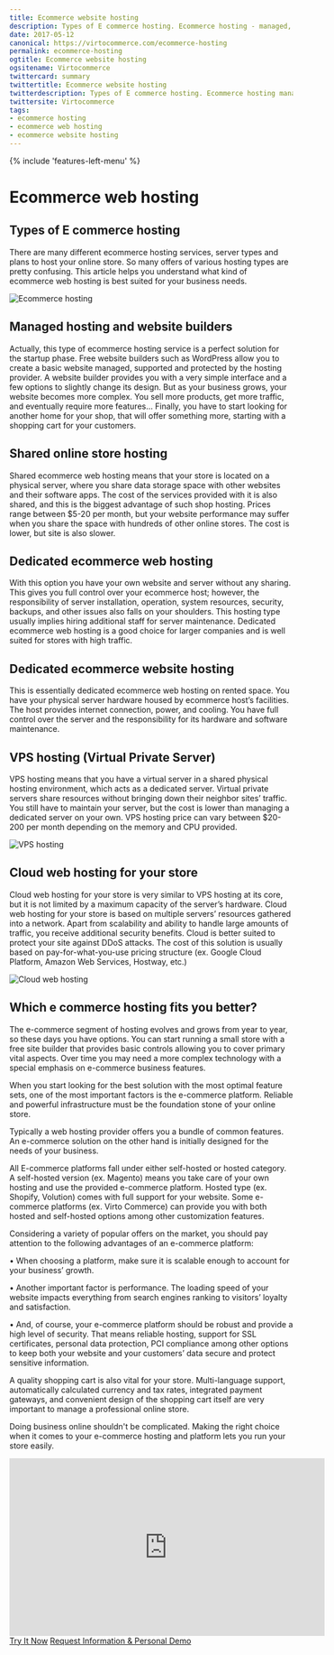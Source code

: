 ```yaml
---
title: Ecommerce website hosting
description: Types of E commerce hosting. Ecommerce hosting - managed, dedicated, collocated, cloud and VPS. 
date: 2017-05-12
canonical: https://virtocommerce.com/ecommerce-hosting
permalink: ecommerce-hosting
ogtitle: Ecommerce website hosting
ogsitename: Virtocommerce
twittercard: summary
twittertitle: Ecommerce website hosting
twitterdescription: Types of E commerce hosting. Ecommerce hosting managed, dedicated, collocated, cloud and VPS. 
twittersite: Virtocommerce
tags:
- ecommerce hosting
- ecommerce web hosting
- ecommerce website hosting
---
```

<div class="business-features clearfix __responsive">
    {% include 'features-left-menu' %}
    <div class="business-cnt">
        <div class="head __cart">
            <h1 class="title">Ecommerce web hosting</h1>
        </div>
        <h2>Types of E commerce hosting</h2>
        <p class="text">
            There are many different ecommerce hosting services, server types and plans to host your online store. So many offers of various hosting types are pretty confusing. This article helps you understand what kind of ecommerce web hosting is best suited for your business needs.
        </p>
        <img alt="Ecommerce hosting" src="assets/images/ecommerce-hosting.jpg" />
        <h2>Managed hosting and website builders</h2>
        <p class="text">
            Actually, this type of ecommerce hosting service is a perfect solution for the startup phase. Free website builders such as WordPress allow you to create a basic website managed, supported and protected by the hosting provider. A website builder provides you with a very simple interface and a few options to slightly change its design. But as your business grows, your website becomes more complex. You sell more products, get more traffic, and eventually require more features… Finally, you have to start looking for another home for your shop, that will offer something more, starting with a shopping cart for your customers.
        </p>
		<h2>Shared online store hosting</h2>
		<p class="text">Shared ecommerce web hosting means that your store is located on a physical server, where you share data storage space with other websites and their software apps. The cost of the services provided with it is also shared, and this is the biggest advantage of such shop hosting. Prices range between $5-20 per month, but your website performance may suffer when you share the space with hundreds of other online stores. The cost is lower, but site is also slower.</p>
		<h2>Dedicated ecommerce web hosting</h2>
		<p class="text">With this option you have your own website and server without any sharing. This gives you full control over your ecommerce host; however, the responsibility of server installation, operation, system resources, security, backups, and other issues also falls on your shoulders. This hosting type usually implies hiring additional staff for server maintenance. Dedicated ecommerce web hosting is a good choice for larger companies and is well suited for stores with high traffic.</p>
		<h2>Dedicated ecommerce website hosting</h2>
		<p class="text">This is essentially dedicated ecommerce web hosting on rented space. You have your physical server hardware housed by ecommerce host’s facilities. The host provides internet connection, power, and cooling. You have full control over the server and the responsibility for its hardware and software maintenance.</p>
		<h2>VPS hosting (Virtual Private Server)</h2>
		<p class="text">VPS hosting means that you have a virtual server in a shared physical hosting environment, which acts as a dedicated server. Virtual private servers share resources without bringing down their neighbor sites’ traffic. You still have to maintain your server, but the cost is lower than managing a dedicated server on your own. VPS hosting price can vary between $20-200 per month depending on the memory and CPU provided.</p>
        <img alt="VPS hosting" src="assets/images/vps-hosting.png" />	
		<h2>Cloud web hosting for your store</h2>
		<p class="text">Cloud web hosting for your store is very similar to VPS hosting at its core, but it is not limited by a maximum capacity of the server’s hardware. Cloud web hosting for your store is based on multiple servers’ resources gathered into a network. Apart from scalability and ability to handle large amounts of traffic, you receive additional security benefits. Cloud is better suited to protect your site against DDoS attacks. The cost of this solution is usually based on pay-for-what-you-use pricing structure (ex. Google Cloud Platform, Amazon Web Services, Hostway, etc.)</p>
        <img alt="Cloud web hosting" src="assets/images/cloud-hosting.jpg" />
		<h2>Which e commerce hosting fits you better?</h2>
		<p class="text">The e-commerce segment of hosting evolves and grows from year to year, so these days you have options. You can start running a small store with a free site builder that provides basic controls allowing you to cover primary vital aspects. Over time you may need a more complex technology with a special emphasis on e-commerce business features.</p>
		<p class="text">When you start looking for the best solution with the most optimal feature sets, one of the most important factors is the e-commerce platform. Reliable and powerful infrastructure must be the foundation stone of your online store.</p>
		<p class="text">Typically a web hosting provider offers you a bundle of common features. An e-commerce solution on the other hand is initially designed for the needs of your business.</p>
		<p class="text">All E-commerce platforms fall under either self-hosted or hosted category. A self-hosted version (ex. Magento) means you take care of your own hosting and use the provided e-commerce platform. Hosted type (ex. Shopify, Volution) comes with full support for your website. Some e-commerce platforms (ex. Virto Commerce) can provide you with both hosted and self-hosted options among other customization features.</p>
		<p class="text">Considering a variety of popular offers on the market, you should pay attention to the following advantages of an e-commerce platform:</p>
		<p class="text">•	When choosing a platform, make sure it is scalable enough to account for your business’ growth.</p>
		<p class="text">•	Another important factor is performance. The loading speed of your website impacts everything from search engines ranking to visitors’ loyalty and satisfaction.</p>
		<p class="text">•	And, of course, your e-commerce platform should be robust and provide a high level of security. That means reliable hosting, support for SSL certificates, personal data protection, PCI compliance among other options to keep both your website and your customers’ data secure and protect sensitive information.</p>
		<p class="text">A quality shopping cart is also vital for your store. Multi-language support, automatically calculated currency and tax rates, integrated payment gateways, and convenient design of the shopping cart itself are very important to manage a professional online store.</p>
		<p class="text">Doing business online shouldn't be complicated. Making the right choice when it comes to your e-commerce hosting and platform lets you run your store easily.</p>
		<div style="text-align: center;">
				<iframe width="560" height="315" src="https://www.youtube.com/embed/QpRG-HOlrbc?ecver=2" frameborder="0" allowfullscreen></iframe>
			</div>
		<div class="buttons">
			<a class="button fill" href="/try-now">Try It Now</a>
			<a class="button fill" href="/contact-us">Request Information & Personal Demo</a>
		</div>
    </div>
</div>